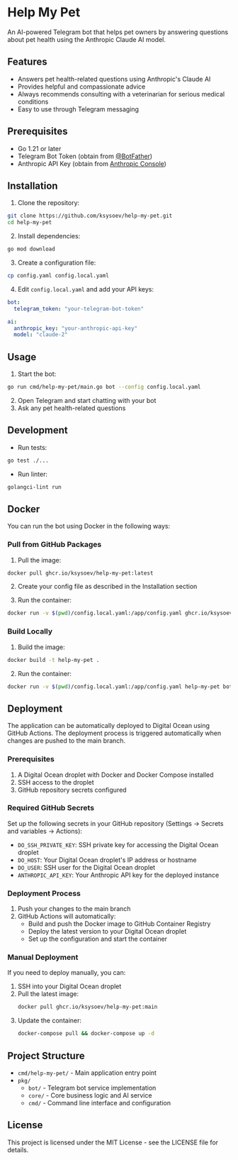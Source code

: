 # Help My Pet

An AI-powered Telegram bot that helps pet owners by answering questions about pet health using the Anthropic Claude AI model.

## Features

- Answers pet health-related questions using Anthropic's Claude AI
- Provides helpful and compassionate advice
- Always recommends consulting with a veterinarian for serious medical conditions
- Easy to use through Telegram messaging

## Prerequisites

- Go 1.21 or later
- Telegram Bot Token (obtain from [@BotFather](https://t.me/BotFather))
- Anthropic API Key (obtain from [Anthropic Console](https://console.anthropic.com/))

## Installation

1. Clone the repository:
```bash
git clone https://github.com/ksysoev/help-my-pet.git
cd help-my-pet
```

2. Install dependencies:
```bash
go mod download
```

3. Create a configuration file:
```bash
cp config.yaml config.local.yaml
```

4. Edit `config.local.yaml` and add your API keys:
```yaml
bot:
  telegram_token: "your-telegram-bot-token"

ai:
  anthropic_key: "your-anthropic-api-key"
  model: "claude-2"
```

## Usage

1. Start the bot:
```bash
go run cmd/help-my-pet/main.go bot --config config.local.yaml
```

2. Open Telegram and start chatting with your bot
3. Ask any pet health-related questions

## Development

- Run tests:
```bash
go test ./...
```

- Run linter:
```bash
golangci-lint run
```

## Docker

You can run the bot using Docker in the following ways:

### Pull from GitHub Packages

1. Pull the image:
```bash
docker pull ghcr.io/ksysoev/help-my-pet:latest
```

2. Create your config file as described in the Installation section

3. Run the container:
```bash
docker run -v $(pwd)/config.local.yaml:/app/config.yaml ghcr.io/ksysoev/help-my-pet bot
```

### Build Locally

1. Build the image:
```bash
docker build -t help-my-pet .
```

2. Run the container:
```bash
docker run -v $(pwd)/config.local.yaml:/app/config.yaml help-my-pet bot
```

## Deployment

The application can be automatically deployed to Digital Ocean using GitHub Actions. The deployment process is triggered automatically when changes are pushed to the main branch.

### Prerequisites

1. A Digital Ocean droplet with Docker and Docker Compose installed
2. SSH access to the droplet
3. GitHub repository secrets configured

### Required GitHub Secrets

Set up the following secrets in your GitHub repository (Settings -> Secrets and variables -> Actions):

- `DO_SSH_PRIVATE_KEY`: SSH private key for accessing the Digital Ocean droplet
- `DO_HOST`: Your Digital Ocean droplet's IP address or hostname
- `DO_USER`: SSH user for the Digital Ocean droplet
- `ANTHROPIC_API_KEY`: Your Anthropic API key for the deployed instance

### Deployment Process

1. Push your changes to the main branch
2. GitHub Actions will automatically:
   - Build and push the Docker image to GitHub Container Registry
   - Deploy the latest version to your Digital Ocean droplet
   - Set up the configuration and start the container

### Manual Deployment

If you need to deploy manually, you can:

1. SSH into your Digital Ocean droplet
2. Pull the latest image:
   ```bash
   docker pull ghcr.io/ksysoev/help-my-pet:main
   ```
3. Update the container:
   ```bash
   docker-compose pull && docker-compose up -d
   ```

## Project Structure

- `cmd/help-my-pet/` - Main application entry point
- `pkg/`
  - `bot/` - Telegram bot service implementation
  - `core/` - Core business logic and AI service
  - `cmd/` - Command line interface and configuration

## License

This project is licensed under the MIT License - see the LICENSE file for details.
